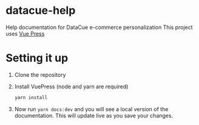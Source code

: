 # datacue-help
Help documentation for DataCue e-commerce personalization
This project uses [Vue Press](http://vuepress.vuejs.org)

# Setting it up

1. Clone the repository
2. Install VuePress (node and yarn are required)

    ```bash
    yarn install
    ```

3. Now run `yarn docs:dev` and you will see a local version of the documentation. This will update live as you save your changes.

